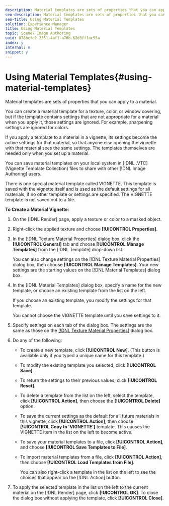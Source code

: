 ```yaml
---
description: Material templates are sets of properties that you can apply to a material.
seo-description: Material templates are sets of properties that you can apply to a material.
seo-title: Using Material Templates
solution: Experience Manager
title: Using Material Templates
topic: Scene7 Image Authoring
uuid: 078bcfe2-2351-4af1-a70b-62d3ff1ac55a
index: y
internal: n
snippet: y
---
```


# Using Material Templates{#using-material-templates}

Material templates are sets of properties that you can apply to a material.

You can create a material template for a texture, color, or window covering, but if the template contains settings that are not appropriate for a material when you apply it, those settings are ignored. For example, sharpening settings are ignored for colors.

If you apply a template to a material in a vignette, its settings become the active settings for that material, so that anyone else opening the vignette with that material sees the same settings. The templates themselves are needed only when you set up a material.

You can save material templates on your local system in [!DNL .VTC] (Vignette Template Collection) files to share with other [!DNL Image Authoring] users.

There is one special material template called VIGNETTE. This template is saved with the vignette itself and is used as the default settings for all materials, if no other template or settings are specified. The VIGNETTE template is not saved out to a file.

**To Create a Material Vignette:** 

1. On the [!DNL Render] page, apply a texture or color to a masked object.
1. Right-click the applied texture and choose **[!UICONTROL Properties]**.
1. In the [!DNL Texture Material Properties] dialog box, click the **[!UICONTROL General]** tab and choose **[!UICONTROL Manage Templates]** from the [!DNL Template] drop-down list.

   You can also change settings on the [!DNL Texture Material Properties] dialog box, then choose **[!UICONTROL Manage Templates]**. Your new settings are the starting values on the [!DNL Material Templates] dialog box.
1. In the [!DNL Material Templates] dialog box, specify a name for the new template, or choose an existing template from the list on the left.

   If you choose an existing template, you modify the settings for that template.

   You cannot choose the VIGNETTE template until you save settings to it. 

1. Specify settings on each tab of the dialog box. The settings are the same as those on the [ [!DNL Texture Material Properties]](../../c-vat-rend-pg/c-vat-work-text/c-vat-text-mat-prop/c-vat-text-mat-prop.md#concept-56e919cfd48748169dc2f011aa95c5fd) dialog box.
1. Do any of the following:

    * To create a new template, click **[!UICONTROL New]**. (This button is available only if you typed a unique name for this template.) 
    * To modify the existing template you selected, click **[!UICONTROL Save]**. 
    * To return the settings to their previous values, click **[!UICONTROL Reset]**. 
    * To delete a template from the list on the left, select the template, click **[!UICONTROL Action]**, then choose the **[!UICONTROL Delete]** option. 
    
    * To save the current settings as the default for all future materials in this vignette, click **[!UICONTROL Action]**, then choose **[!UICONTROL Copy to 'VIGNETTE']** template. This causes the VIGNETTE item in the list on the left to become active. 
    
    * To save your material templates to a file, click **[!UICONTROL Action]**, and choose **[!UICONTROL Save Templates to File]**. 
    
    * To import material templates from a file, click **[!UICONTROL Action]**, then choose **[!UICONTROL Load Templates from File]**.

      You can also right-click a template in the list on the left to see the choices that appear on the [!DNL Action] button.

1. To apply the selected template in the list on the left to the current material on the [!DNL Render] page, click **[!UICONTROL OK]**. To close the dialog box without applying the template, click **[!UICONTROL Close]**.
